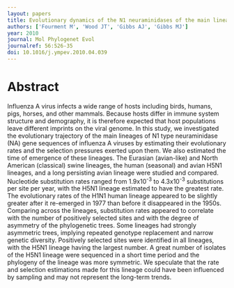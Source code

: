```yaml
---
layout: papers
title: Evolutionary dynamics of the N1 neuraminidases of the main lineages of influenza A viruses
authors: ['Fourment M', 'Wood JT', 'Gibbs AJ', 'Gibbs MJ']
year: 2010
journal: Mol Phylogenet Evol
journalref: 56:526-35
doi: 10.1016/j.ympev.2010.04.039
---
```


# Abstract

Influenza A virus infects a wide range of hosts including birds, humans, pigs, horses, and other mammals. Because hosts differ in immune system structure and demography, it is therefore expected that host populations leave different imprints on the viral genome. In this study, we investigated the evolutionary trajectory of the main lineages of N1 type neuraminidase (NA) gene sequences of influenza A viruses by estimating their evolutionary rates and the selection pressures exerted upon them. We also estimated the time of emergence of these lineages. The Eurasian (avian-like) and North American (classical) swine lineages, the human (seasonal) and avian H5N1 lineages, and a long persisting avian lineage were studied and compared. Nucleotide substitution rates ranged from 1.9x10<sup>-3</sup> to 4.3x10<sup>-3</sup> substitutions per site per year, with the H5N1 lineage estimated to have the greatest rate. The evolutionary rates of the H1N1 human lineage appeared to be slightly greater after it re-emerged in 1977 than before it disappeared in the 1950s. Comparing across the lineages, substitution rates appeared to correlate with the number of positively selected sites and with the degree of asymmetry of the phylogenetic trees. Some lineages had strongly asymmetric trees, implying repeated genotype replacement and narrow genetic diversity. Positively selected sites were identified in all lineages, with the H5N1 lineage having the largest number. A great number of isolates of the H5N1 lineage were sequenced in a short time period and the phylogeny of the lineage was more symmetric. We speculate that the rate and selection estimations made for this lineage could have been influenced by sampling and may not represent the long-term trends.